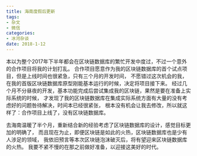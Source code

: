 ```yaml
---
title: 海南度假后更新
tags:
- 杂文
- 微信
categories:
- 冰河杂谈
date: 2018-1-12
---
```


本以为整个2017年下半年都会在区块链数据库的繁忙开发中度过，不过一个意外的合作项目将我的计划打乱。
合作项目愿意作为我的区块链数据库的首个试点项目，但是上线时间也很紧急，只有三个月的开发时间，
不愿错过这次机会的我，在我的首版区块链数据库原型刚能基本运行的时候，决定将项目接下来。
经过几个月不分昼夜的开发，基本功能完成后尝试集成我的区块链，果然是要在准备上实际系统的时候，
才发现了我的区块链数据库在集成实际系统方面有大量的没有考虑好的问题咎待解决，时间本已经很紧张，
根本没有机会让我去修改，所以就这样了：合作项目上线了，没有区块链数据库。

去海南温暖了半个月，重新结合新的经验考虑了区块链数据库的设计，感觉目标更加的明确了，
而且现在为止，即便区块链是如此的火热，区块链数据库也是少有人涉足的领域，
我依旧预言等本次区块链泡沫破灭后，将有望迎来区块链数据库的火热。
我要不紧不慢的在那之前做好准备，以迎接这美好的时代。
